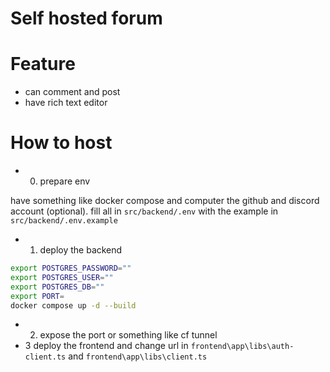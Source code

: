 # Self hosted forum
# Feature
- can comment and post 
- have rich text editor
# How to host
- 0. prepare env

have something like docker compose and computer the github and discord account (optional). fill all in `src/backend/.env` with the example in `src/backend/.env.example`
- 1. deploy the backend
```bash
export POSTGRES_PASSWORD=""
export POSTGRES_USER=""
export POSTGRES_DB=""
export PORT=
docker compose up -d --build
```
- 2. expose the port or something like cf tunnel
- 3 deploy the frontend and change url in `frontend\app\libs\auth-client.ts` and `frontend\app\libs\client.ts`